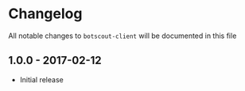 # Changelog

All notable changes to `botscout-client` will be documented in this file

## 1.0.0 - 2017-02-12

- Initial release
